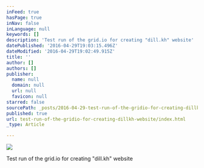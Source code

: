 ```yaml
---
inFeed: true
hasPage: true
inNav: false
inLanguage: null
keywords: []
description: 'Test run of the grid.io for creating "dill.kh" website'
datePublished: '2016-04-29T19:03:15.496Z'
dateModified: '2016-04-29T19:02:49.915Z'
title: ''
author: []
authors: []
publisher:
  name: null
  domain: null
  url: null
  favicon: null
starred: false
sourcePath: _posts/2016-04-29-test-run-of-the-gridio-for-creating-dillkh-website.md
published: true
url: test-run-of-the-gridio-for-creating-dillkh-website/index.html
_type: Article

---
```

![](https://the-grid-user-content.s3-us-west-2.amazonaws.com/3292e3c6-1809-4927-a073-16119264869d.jpg)

Test run of the grid.io for creating "dill.kh" website